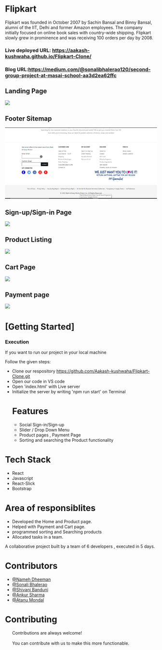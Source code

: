 <h1>Flipkart</h1>
Flipkart was founded in October 2007 by Sachin Bansal and Binny Bansal, alumni of the IIT, Delhi and former Amazon employees. The company initially focused on online book sales with country-wide shipping. Flipkart slowly grew in prominence and was receiving 100 orders per day by 2008.



### Live deployed URL: https://aakash-kushwaha.github.io/Flipkart-Clone/

### Blog URL:https://medium.com/@sonalibhalerao120/second-group-project-at-masai-school-aa3d2ea62ffc


 <h2>Landing Page</h2>
    <img src="https://i.gadgets360cdn.com/large/flipkart_superr_sale_1535179029617.jpg" />
    <h2>Footer Sitemap</h2>
     <img src="https://github.com/ribhar/Bath-BodyWorks/blob/main/assests/footer.png" />
  <h2>Sign-up/Sign-in Page</h2>
    <img src="https://static.toiimg.com/thumb/resizemode-4,msid-65119878,width-800,height-450,ver-75/65119878.jpg" />
       <h2>Product Listing</h2>
    <img src="https://static.toiimg.com/thumb/resizemode-4,msid-86163575,width-720/86163575.jpg" />
        <h2>Cart Page</h2>
    <img src="http://offerheoffer.com/wp-content/uploads/2016/07/werf-compressor.png?x58497" />
      <h2>Payment page</h2>
    <img src="https://cdn.flipshope.com/blog/wp-content/uploads/2016/09/Flipkart-payment-options.png" />
    <h1>[Getting Started]</h1>
    <h3>Execution</h3>
    <p>If you want to run our project in your local machine</p>
    <p>Follow the given steps:</p>
    <ul>
        <li>Clone our respository <a href="https://github.com/Aakash-kushwaha/Flipkart-Clone.git">https://github.com/Aakash-kushwaha/Flipkart-Clone.git</a></li>
        <li>Open our code in VS code</li>
        <li>Open 'index.html' with Live server</li>
        <li>Initialize the server by writing 'npm run start' on Terminal</li>
 <h1>Features</h1>
<ul>
 <li>Social Sign-in/Sign-up</li>
 <li>Slider / Drop Down Menu</li>
 <li>Product pages , Payment Page</li>
 <li>Sorting and searching the Product functionality</li>
 </ul>
    </ul>
        <h1>Tech Stack</h1>
    <ul>
        <li>React</li>
        <li>Javascript</li>
        <li>React-Slick</li>
        <li>Bootstrap</li>
    </ul>
    <h1>Area of responsiblites</h1>
    
  <ul>
 <li>Developed the Home and Product page.</li>
 <li>Helped with Payment and Cart page.</li>
 <li>programmed sorting and Searching products</li>
 <li>Allocated tasks in a team.</li>
 </ul>
 
 A collaborative project built by a team of 6 developers , executed in 5 days.
    
    
    
   <h1>Contributors</h1>
    <ul>
        <li><a href="https://github.com/Nameh-Dhiman">@Nameh Dheeman</a></li>
        <li><a href="https://github.com/SonaliBhalerao">@Sonali Bhalerao</a></li>
        <li> <a href="https://github.com/009shivani">@Shivani Banduni</a> </li>
        <li><a href="https://github.com/prabhatMishra">@Ankur Sharma</a></li>
        <li><a href="https://github.com/ParimaBiswas">@Atanu Mondal</a></li>
    </ul>
       <h1>Contributing</h1>
    <ul>
        Contributions are always welcome!<br><br>
        You can contribute with us to make this more functionable.
    </ul>
   
  

  

